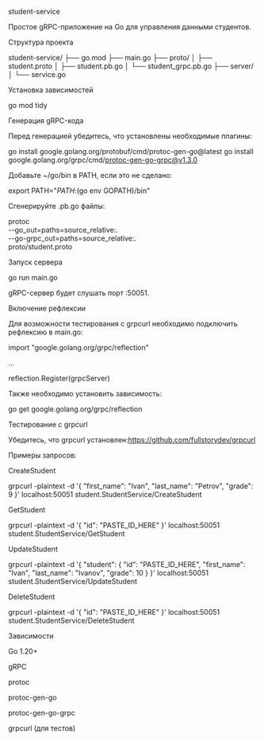 student-service

Простое gRPC-приложение на Go для управления данными студентов.

Структура проекта

student-service/
├── go.mod
├── main.go
├── proto/
│   ├── student.proto
│   ├── student.pb.go
│   └── student_grpc.pb.go
├── server/
│   └── service.go

Установка зависимостей

go mod tidy

Генерация gRPC-кода

Перед генерацией убедитесь, что установлены необходимые плагины:

go install google.golang.org/protobuf/cmd/protoc-gen-go@latest
go install google.golang.org/grpc/cmd/protoc-gen-go-grpc@v1.3.0

Добавьте ~/go/bin в PATH, если это не сделано:

export PATH="$PATH:$(go env GOPATH)/bin"

Сгенерируйте .pb.go файлы:

protoc \
  --go_out=paths=source_relative:. \
  --go-grpc_out=paths=source_relative:. \
  proto/student.proto

Запуск сервера

go run main.go

gRPC-сервер будет слушать порт :50051.

Включение рефлексии

Для возможности тестирования с grpcurl необходимо подключить рефлексию в main.go:

import "google.golang.org/grpc/reflection"

...

reflection.Register(grpcServer)

Также необходимо установить зависимость:

go get google.golang.org/grpc/reflection

Тестирование с grpcurl

Убедитесь, что grpcurl установлен:https://github.com/fullstorydev/grpcurl

Примеры запросов:

CreateStudent

grpcurl -plaintext -d '{
  "first_name": "Ivan",
  "last_name": "Petrov",
  "grade": 9
}' localhost:50051 student.StudentService/CreateStudent

GetStudent

grpcurl -plaintext -d '{
  "id": "PASTE_ID_HERE"
}' localhost:50051 student.StudentService/GetStudent

UpdateStudent

grpcurl -plaintext -d '{
  "student": {
    "id": "PASTE_ID_HERE",
    "first_name": "Ivan",
    "last_name": "Ivanov",
    "grade": 10
  }
}' localhost:50051 student.StudentService/UpdateStudent

DeleteStudent

grpcurl -plaintext -d '{
  "id": "PASTE_ID_HERE"
}' localhost:50051 student.StudentService/DeleteStudent

Зависимости

Go 1.20+

gRPC

protoc

protoc-gen-go

protoc-gen-go-grpc

grpcurl (для тестов)

